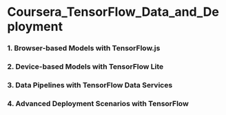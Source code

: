 # Coursera_TensorFlow_Data_and_Deployment

### 1. Browser-based Models with TensorFlow.js
### 2. Device-based Models with TensorFlow Lite
### 3. Data Pipelines with TensorFlow Data Services
### 4. Advanced Deployment Scenarios with TensorFlow

